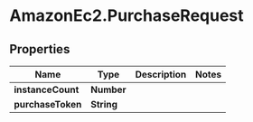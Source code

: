 # AmazonEc2.PurchaseRequest

## Properties

Name | Type | Description | Notes
------------ | ------------- | ------------- | -------------
**instanceCount** | **Number** |  | 
**purchaseToken** | **String** |  | 


